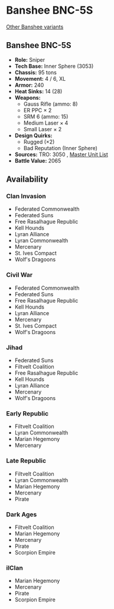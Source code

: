 # Banshee BNC-5S 

[Other Banshee variants](../banshee.md) 

## Banshee BNC-5S 

- **Role:** Sniper 
- **Tech Base:** Inner Sphere (3053) 
- **Chassis:** 95 tons 
- **Movement:** 4 / 6, XL 
- **Armor:** 240 
- **Heat Sinks:** 14 (28) 
- **Weapons:** 
  - Gauss Rifle (ammo: 8) 
  - ER PPC × 2 
  - SRM 6 (ammo: 15) 
  - Medium Laser × 4 
  - Small Laser × 2 
- **Design Quirks:** 
  - Rugged (×2) 
  - Bad Reputation (Inner Sphere) 
- **Sources:** TRO: 3050 , [Master Unit List](http://masterunitlist.info/Unit/Details/247) 
- **Battle Value:** 2065 

## Availability 

### Clan Invasion 

- Federated Commonwealth 
- Federated Suns 
- Free Rasalhague Republic 
- Kell Hounds 
- Lyran Alliance 
- Lyran Commonwealth 
- Mercenary 
- St. Ives Compact 
- Wolf's Dragoons 

### Civil War 

- Federated Commonwealth 
- Federated Suns 
- Free Rasalhague Republic 
- Kell Hounds 
- Lyran Alliance 
- Mercenary 
- St. Ives Compact 
- Wolf's Dragoons 

### Jihad 

- Federated Suns 
- Filtvelt Coalition 
- Free Rasalhague Republic 
- Kell Hounds 
- Lyran Alliance 
- Mercenary 
- Wolf's Dragoons 

### Early Republic 

- Filtvelt Coalition 
- Lyran Commonwealth 
- Marian Hegemony 
- Mercenary 

### Late Republic 

- Filtvelt Coalition 
- Lyran Commonwealth 
- Marian Hegemony 
- Mercenary 
- Pirate 

### Dark Ages 

- Filtvelt Coalition 
- Marian Hegemony 
- Mercenary 
- Pirate 
- Scorpion Empire 

### ilClan 

- Marian Hegemony 
- Mercenary 
- Pirate 
- Scorpion Empire 

